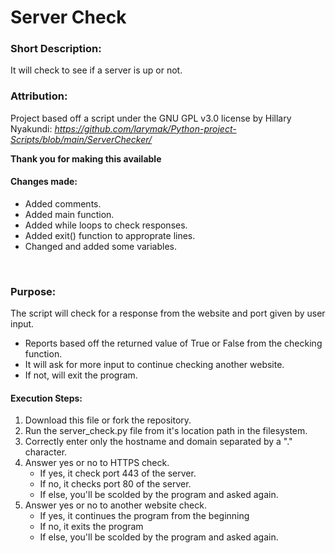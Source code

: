 # Server Check #
### Short Description: ###
It will check to see if a server is up or not.

### Attribution: ###
Project based off a script under the GNU GPL v3.0 license by Hillary Nyakundi:
*https://github.com/larymak/Python-project-Scripts/blob/main/ServerChecker/*

**Thank you for making this available**

#### Changes made: ####
- Added comments.
- Added main function.
- Added while loops to check responses.
- Added exit() function to approprate lines.
- Changed and added some variables.
<br>

### Purpose: ###
The script will check for a response from the website and port given by user input.
- Reports based off the returned value of True or False from the checking function. 
- It will ask for more input to continue checking another website. 
- If not, will exit the program.

#### Execution Steps: ####
1. Download this file or fork the repository.
2. Run the server_check.py file from it's location path in the filesystem.
3. Correctly enter only the hostname and domain separated by a "." character.
4. Answer yes or no to HTTPS check.
    - If yes, it check port 443 of the server.
    - If no, it checks port 80 of the server.
    - If else, you'll be scolded by the program and asked again.
5. Answer yes or no to another website check.
    - If yes, it continues the program from the beginning
    - If no, it exits the program
    - If else, you'll be scolded by the program and asked again. 
